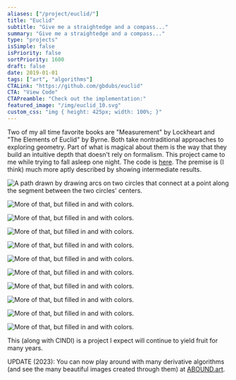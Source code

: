 ```yaml
---
aliases: ["/project/euclid/"]
title: "Euclid"
subtitle: "Give me a straightedge and a compass..."
summary: "Give me a straightedge and a compass..."
type: "projects"
isSimple: false
isPriority: false
sortPriority: 1600
draft: false
date: 2019-01-01
tags: ["art", "algorithms"]
CTALink: "https://github.com/gbdubs/euclid"
CTA: "View Code"
CTAPreamble: "Check out the implementation:"
featured_image: "/img/euclid_10.svg"
custom_css: "img { height: 425px; width: 100%; }"
---
```


Two of my all time favorite books are "Measurement" by Lockheart and "The Elements of Euclid" by Byrne. Both take nontraditional approaches to exploring geometry. Part of what is magical about them is the way that they build an intuitive depth that doesn't rely on formalism. This project came to me while trying to fall asleep one night. The code is [here](https://github.com/gbdubs/euclid). The premise is (I think) much more aptly described by showing intermediate results. 

![A path drawn by drawing arcs on two circles that connect at a point along the segment between the two circles' centers.](/img/euclid_1.svg)

![More of that, but filled in and with colors.](/img/euclid_2.svg)

![More of that, but filled in and with colors.](/img/euclid_3.svg)

![More of that, but filled in and with colors.](/img/euclid_3a.svg)

![More of that, but filled in and with colors.](/img/euclid_4.svg)

![More of that, but filled in and with colors.](/img/euclid_5.svg)

![More of that, but filled in and with colors.](/img/euclid_6.svg)

![More of that, but filled in and with colors.](/img/euclid_7.svg)

![More of that, but filled in and with colors.](/img/euclid_8.svg)

![More of that, but filled in and with colors.](/img/euclid_9.svg)

![More of that, but filled in and with colors.](/img/euclid_10.svg)

This (along with CINDI) is a project I expect will continue to yield fruit for many years.

UPDATE (2023): You can now play around with many derivative algorithms (and see the many beautiful images created through them) at [ABOUND.art](https://abound.art).
